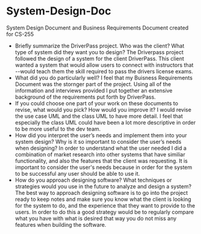 # System-Design-Doc
System Design Document and Business Requirements Document created for CS-255

- Briefly summarize the DriverPass project. Who was the client? What type of system did they want you to design?
 The Driverpass project followed the design of a system for the client DriverPass. This client wanted a system that would allow users to connect with instructors that --would teach them the skill required to pass the drivers license exams. 
 - What did you do particularly well?
 I feel that my Buisness Requirements Document was the stornger part of the project. Using all of the information and interviews provided I put together an extensive background of the requirements put forth by DriverPass.
- If you could choose one part of your work on these documents to revise, what would you pick? How would you improve it?
 I would revise the use case UML and the class UML to have more detail. I feel that especially the class UML could have been a lot more descriptive in order to be more useful to the dev team.
- How did you interpret the user’s needs and implement them into your system design? Why is it so important to consider the user’s needs when designing?
 In order to understand what the user needed I did a combination of market research into other systems that have similiar functionality, and also the features that the client was requesting. It is important to consider the user's needs because in order for the system to be successful any user should be able to use it.
- How do you approach designing software? What techniques or strategies would you use in the future to analyze and design a system?
 The best way to approach designing software is to go into the project ready to keep notes and make sure you know what the client is looking for the system to do, and the experience that they want to provide to the users. In order to do this a good strategy would be to regularly compare what you have with what is desired that way you do not miss any features when building the software. 
